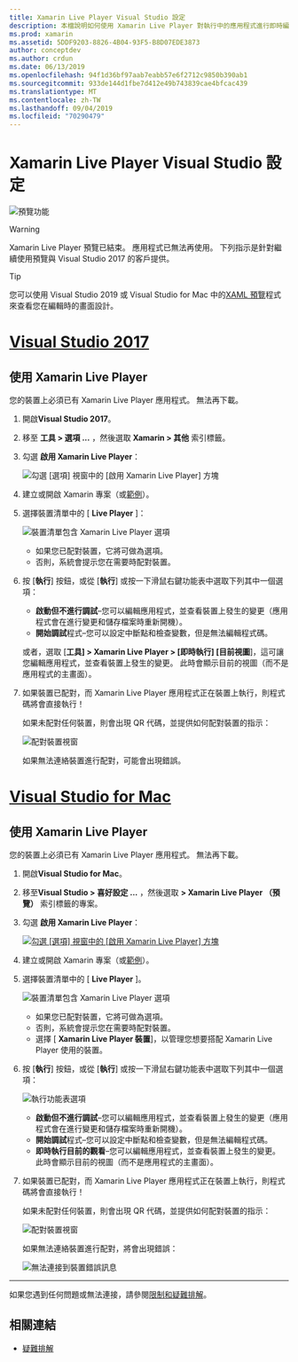 ```yaml
---
title: Xamarin Live Player Visual Studio 設定
description: 本檔說明如何使用 Xamarin Live Player 對執行中的應用程式進行即時編輯。
ms.prod: xamarin
ms.assetid: 5DDF9203-8826-4B04-93F5-B8D07EDE3873
author: conceptdev
ms.author: crdun
ms.date: 06/13/2019
ms.openlocfilehash: 94f1d36bf97aab7eabb57e6f2712c9850b390ab1
ms.sourcegitcommit: 933de144d1fbe7d412e49b743839cae4bfcac439
ms.translationtype: MT
ms.contentlocale: zh-TW
ms.lasthandoff: 09/04/2019
ms.locfileid: "70290479"
---
```

# <a name="xamarin-live-player-visual-studio-configuration"></a>Xamarin Live Player Visual Studio 設定

![預覽功能](~/media/shared/preview.png)

> [!WARNING]
> Xamarin Live Player 預覽已結束。 應用程式已無法再使用。 下列指示是針對繼續使用預覽與 Visual Studio 2017 的客戶提供。

> [!TIP]
> 您可以使用 Visual Studio 2019 或 Visual Studio for Mac 中的[XAML 預覽](~/xamarin-forms/xaml/xaml-previewer/index.md)程式來查看您在編輯時的畫面設計。

# <a name="visual-studio-2017tabwindows"></a>[Visual Studio 2017](#tab/windows)

## <a name="using-xamarin-live-player"></a>使用 Xamarin Live Player

您的裝置上必須已有 Xamarin Live Player 應用程式。 無法再下載。

1. 開啟**Visual Studio 2017**。
2. 移至 **工具 > 選項 ...** ，然後選取  **Xamarin > 其他** 索引標籤。
3. 勾選 **啟用 Xamarin Live Player**：

    ![勾選 [選項] 視窗中的 [啟用 Xamarin Live Player] 方塊](install-images/vs2017-options.png)

4. 建立或開啟 Xamarin 專案（或[範例](~/tools/live-player/samples.md)）。
5. 選擇裝置清單中的 [ **Live Player** ]：

    ![裝置清單包含 Xamarin Live Player 選項](install-images/devices-empty-windows.png)

    - 如果您已配對裝置，它將可做為選項。
    - 否則，系統會提示您在需要時配對裝置。

6. 按 [**執行**] 按鈕，或從 [**執行**] 或按一下滑鼠右鍵功能表中選取下列其中一個選項：

    - **啟動但不進行調試**–您可以編輯應用程式，並查看裝置上發生的變更（應用程式會在進行變更和儲存檔案時重新開機）。
    - **開始調試**程式–您可以設定中斷點和檢查變數，但是無法編輯程式碼。

    或者，選取 [**工具] > Xamarin Live Player > [即時執行] [目前視圖**]，這可讓您編輯應用程式，並查看裝置上發生的變更。 此時會顯示目前的視圖（而不是應用程式的主畫面）。

7. 如果裝置已配對，而 Xamarin Live Player 應用程式正在裝置上執行，則程式碼將會直接執行！

    如果未配對任何裝置，則會出現 QR 代碼，並提供如何配對裝置的指示：

    ![配對裝置視窗](install-images/manage-empty-windows.png)

    如果無法連絡裝置進行配對，可能會出現錯誤。

# <a name="visual-studio-for-mactabmacos"></a>[Visual Studio for Mac](#tab/macos)

## <a name="using-xamarin-live-player"></a>使用 Xamarin Live Player

您的裝置上必須已有 Xamarin Live Player 應用程式。 無法再下載。

1. 開啟**Visual Studio for Mac**。
2. 移至**Visual Studio > 喜好設定 ...** ，然後選取  **> Xamarin Live Player （預覽）**  索引標籤的專案。
3. 勾選 **啟用 Xamarin Live Player**：

    [![勾選 [選項] 視窗中的 [啟用 Xamarin Live Player] 方塊](install-images/vsmac-options-sml.png)](install-images/vsmac-options.png#lightbox)

4. 建立或開啟 Xamarin 專案（或[範例](~/tools/live-player/samples.md)）。
5. 選擇裝置清單中的 [ **Live Player** ]。

    ![裝置清單包含 Xamarin Live Player 選項](install-images/devices.png)

    - 如果您已配對裝置，它將可做為選項。
    - 否則，系統會提示您在需要時配對裝置。
    - 選擇 [ **Xamarin Live Player 裝置**]，以管理您想要搭配 Xamarin Live Player 使用的裝置。

6. 按 [**執行**] 按鈕，或從 [**執行**] 或按一下滑鼠右鍵功能表中選取下列其中一個選項：

    ![執行功能表選項](install-images/run-menu.png)

    - **啟動但不進行調試**–您可以編輯應用程式，並查看裝置上發生的變更（應用程式會在進行變更和儲存檔案時重新開機）。
    - **開始調試**程式–您可以設定中斷點和檢查變數，但是無法編輯程式碼。
    - **即時執行目前的觀看**–您可以編輯應用程式，並查看裝置上發生的變更。 此時會顯示目前的視圖（而不是應用程式的主畫面）。

7. 如果裝置已配對，而 Xamarin Live Player 應用程式正在裝置上執行，則程式碼將會直接執行！

    如果未配對任何裝置，則會出現 QR 代碼，並提供如何配對裝置的指示：

    ![配對裝置視窗](install-images/manage-empty.png)

    如果無法連絡裝置進行配對，將會出現錯誤：

    ![無法連接到裝置錯誤訊息](install-images/error-cannot-connect.png)

-----

如果您遇到任何問題或無法連接，請參閱[限制和疑難排解](~/tools/live-player/troubleshooting.md)。

## <a name="related-links"></a>相關連結

- [疑難排解](~/tools/live-player/troubleshooting.md)
